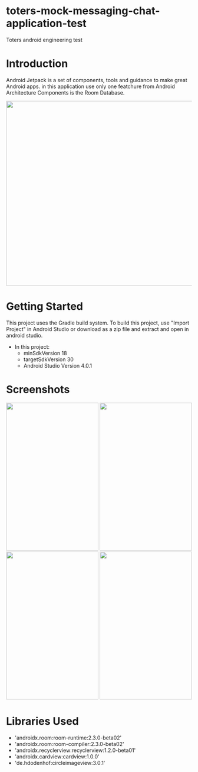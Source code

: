 # toters-mock-messaging-chat-application-test
Toters android engineering test
# Introduction
Android Jetpack is a set of components, tools and guidance to make great Android apps. in this application use only one featchure from Android Architecture Components is the Room Database.

<img src="https://user-images.githubusercontent.com/52491316/109083839-53dae000-770f-11eb-879a-41194a82b4f8.jpg" width="800" height="500"/>

# Getting Started
This project uses the Gradle build system. To build this project, use "Import Project" in Android Studio or download as a zip file and extract and open in android studio.
* In this project:
    * minSdkVersion 18
    * targetSdkVersion 30
    * Android Studio Version 4.0.1
# Screenshots
<img src="https://user-images.githubusercontent.com/52491316/109078851-b4195400-7706-11eb-99f1-2509c9d14660.png" width="250" height="400" />    <img src="https://user-images.githubusercontent.com/52491316/109080802-d9f42800-7709-11eb-9cea-f998569cad46.png" width="250" height="400" />    <img src="https://user-images.githubusercontent.com/52491316/109080860-f3956f80-7709-11eb-8c7a-dd0116705c1b.png" width="250" height="400" />    <img src="https://user-images.githubusercontent.com/52491316/109080889-00b25e80-770a-11eb-9886-f68984c1a904.png" width="250" height="400" /> 

# Libraries Used
   * 'androidx.room:room-runtime:2.3.0-beta02'
   * 'androidx.room:room-compiler:2.3.0-beta02'
   * 'androidx.recyclerview:recyclerview:1.2.0-beta01'
   * 'androidx.cardview:cardview:1.0.0'
   * 'de.hdodenhof:circleimageview:3.0.1'
